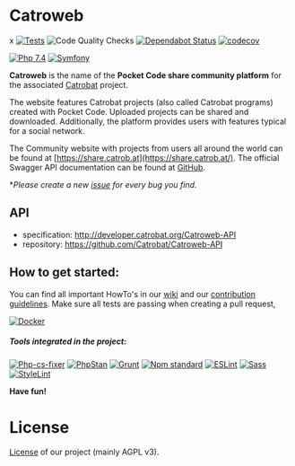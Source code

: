 # Catroweb
x
[![Tests](https://github.com/Catrobat/Catroweb/actions/workflows/tests.yml/badge.svg)](https://github.com/Catrobat/Catroweb/actions/workflows/tests.yml)
![Code Quality Checks](https://github.com/Catrobat/Catroweb-Symfony/workflows/Code%20Quality%20Checks/badge.svg)
[![Dependabot Status](https://img.shields.io/badge/Dependabot-active-green.svg)](https://dependabot.com)
[![codecov](https://codecov.io/gh/Catrobat/Catroweb/branch/develop/graph/badge.svg)](https://codecov.io/gh/Catrobat/Catroweb)

[![Php 7.4](https://img.shields.io/badge/PHP-7.4-informational.svg)](https://www.php.net/)
[![Symfony](https://img.shields.io/badge/Symfony-4.4-informational.svg)](https://cs.symfony.com/)

**Catroweb** is the name of the **Pocket Code share community platform** for the associated [Catrobat](https://github.com/Catrobat/) project. 

The website features Catrobat projects (also called Catrobat programs) created with Pocket Code. 
Uploaded projects can be shared and downloaded. Additionally, the platform provides users with features typical for a social network.

The Community website with projects from users all around the world can be found at [https://share.catrob.at](https://share.catrob.at/).
The official Swagger API documentation can be found at [GitHub](https://github.com/Catrobat/Catroweb-API/blob/develop/catroweb.yaml).

**Please create a new [issue](https://github.com/Catrobat/Catroweb/issues/new) for every bug you find.*

## API

- specification: http://developer.catrobat.org/Catroweb-API
- repository: https://github.com/Catrobat/Catroweb-API

## How to get started: 

You can find all important HowTo's in our [wiki](https://github.com/Catrobat/Catroweb-Symfony/wiki) and our [contribution guidelines](https://github.com/Catrobat/Catroweb/blob/develop/.github/contributing.md).
Make sure all tests are passing when creating a pull request,

[![Docker](https://img.shields.io/badge/Docker-supported-brightgreen.svg)](https://github.com/Catrobat/Catroweb/wiki/Docker)

##### Tools integrated in the project:

[![Php-cs-fixer](https://img.shields.io/badge/Php_Code_Style-Php_CS_Fixer-informational.svg)](https://github.com/FriendsOfPHP/PHP-CS-Fixer)
[![PhpStan](https://img.shields.io/badge/Php_Code_Quality-PhpStan,_Psalm,_PhpDD,_PhpCPD_-informational.svg)](https://github.com/phpstan/phpstan)
[![Grunt](https://img.shields.io/badge/Task_Runner-Grunt-orange.svg)](https://gruntjs.com/)
[![Npm standard](https://img.shields.io/badge/JS_Code_Style-standard-green.svg)](https://standardjs.com)
[![ESLint](https://img.shields.io/badge/JS_Code_Quality-ESLint-green.svg)](https://eslint.org/)
[![Sass](https://img.shields.io/badge/CSS_Preprocessor-npm_sass-ff69b4.svg)](https://sass-lang.com/)
[![StyleLint](https://img.shields.io/badge/CSS_Code_Style-StyleLint-ff69b4.svg)](https://stylelint.io/)

**Have fun!**

# License #
[License](https://catrob.at/licenses) of our project (mainly AGPL v3).

